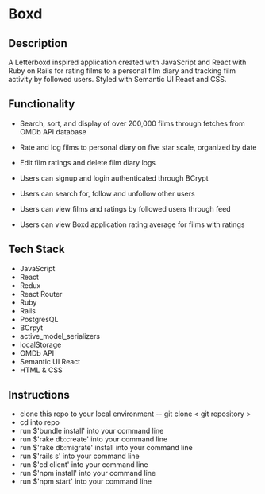 # Boxd

## Description
  
A Letterboxd inspired application created with JavaScript and React with Ruby on Rails for rating films to a personal film diary and tracking film activity by followed users. Styled with Semantic UI React and CSS.
  
## Functionality

- Search, sort, and display of over 200,000 films through fetches from OMDb API database

- Rate and log films to personal diary on five star scale, organized by date

- Edit film ratings and delete film diary logs

- Users can signup and login authenticated through BCrypt

- Users can search for, follow and unfollow other users

- Users can view films and ratings by followed users through feed

- Users can view Boxd application rating average for films with ratings

## Tech Stack

- JavaScript
- React
- Redux
- React Router
- Ruby
- Rails
- PostgresQL
- BCrpyt
- active_model_serializers
- localStorage
- OMDb API
- Semantic UI React
- HTML & CSS

## Instructions

- clone this repo to your local environment -- git clone < git repository >
- cd into repo
- run $'bundle install' into your command line
- run $'rake db:create' into your command line
- run $'rake db:migrate' install into your command line
- run $'rails s' into your command line
- run $'cd client' into your command line
- run $'npm install' into your command line
- run $'npm start' into your command line
